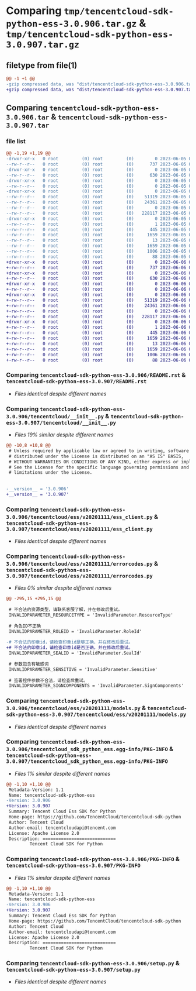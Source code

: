 # Comparing `tmp/tencentcloud-sdk-python-ess-3.0.906.tar.gz` & `tmp/tencentcloud-sdk-python-ess-3.0.907.tar.gz`

## filetype from file(1)

```diff
@@ -1 +1 @@
-gzip compressed data, was "dist/tencentcloud-sdk-python-ess-3.0.906.tar", last modified: Mon Jun  5 00:34:27 2023, max compression
+gzip compressed data, was "dist/tencentcloud-sdk-python-ess-3.0.907.tar", last modified: Tue Jun  6 02:26:47 2023, max compression
```

## Comparing `tencentcloud-sdk-python-ess-3.0.906.tar` & `tencentcloud-sdk-python-ess-3.0.907.tar`

### file list

```diff
@@ -1,19 +1,19 @@
-drwxr-xr-x   0 root         (0) root         (0)        0 2023-06-05 00:34:27.000000 tencentcloud-sdk-python-ess-3.0.906/
--rw-r--r--   0 root         (0) root         (0)      737 2023-06-05 00:34:27.000000 tencentcloud-sdk-python-ess-3.0.906/README.rst
-drwxr-xr-x   0 root         (0) root         (0)        0 2023-06-05 00:34:27.000000 tencentcloud-sdk-python-ess-3.0.906/tencentcloud/
--rw-r--r--   0 root         (0) root         (0)      630 2023-06-05 00:34:27.000000 tencentcloud-sdk-python-ess-3.0.906/tencentcloud/__init__.py
-drwxr-xr-x   0 root         (0) root         (0)        0 2023-06-05 00:34:27.000000 tencentcloud-sdk-python-ess-3.0.906/tencentcloud/ess/
--rw-r--r--   0 root         (0) root         (0)        0 2023-06-05 00:34:27.000000 tencentcloud-sdk-python-ess-3.0.906/tencentcloud/ess/__init__.py
-drwxr-xr-x   0 root         (0) root         (0)        0 2023-06-05 00:34:27.000000 tencentcloud-sdk-python-ess-3.0.906/tencentcloud/ess/v20201111/
--rw-r--r--   0 root         (0) root         (0)    51319 2023-06-05 00:34:27.000000 tencentcloud-sdk-python-ess-3.0.906/tencentcloud/ess/v20201111/ess_client.py
--rw-r--r--   0 root         (0) root         (0)    24361 2023-06-05 00:34:27.000000 tencentcloud-sdk-python-ess-3.0.906/tencentcloud/ess/v20201111/errorcodes.py
--rw-r--r--   0 root         (0) root         (0)        0 2023-06-05 00:34:27.000000 tencentcloud-sdk-python-ess-3.0.906/tencentcloud/ess/v20201111/__init__.py
--rw-r--r--   0 root         (0) root         (0)   228117 2023-06-05 00:34:27.000000 tencentcloud-sdk-python-ess-3.0.906/tencentcloud/ess/v20201111/models.py
-drwxr-xr-x   0 root         (0) root         (0)        0 2023-06-05 00:34:27.000000 tencentcloud-sdk-python-ess-3.0.906/tencentcloud_sdk_python_ess.egg-info/
--rw-r--r--   0 root         (0) root         (0)        1 2023-06-05 00:34:27.000000 tencentcloud-sdk-python-ess-3.0.906/tencentcloud_sdk_python_ess.egg-info/dependency_links.txt
--rw-r--r--   0 root         (0) root         (0)      445 2023-06-05 00:34:27.000000 tencentcloud-sdk-python-ess-3.0.906/tencentcloud_sdk_python_ess.egg-info/SOURCES.txt
--rw-r--r--   0 root         (0) root         (0)     1659 2023-06-05 00:34:27.000000 tencentcloud-sdk-python-ess-3.0.906/tencentcloud_sdk_python_ess.egg-info/PKG-INFO
--rw-r--r--   0 root         (0) root         (0)       13 2023-06-05 00:34:27.000000 tencentcloud-sdk-python-ess-3.0.906/tencentcloud_sdk_python_ess.egg-info/top_level.txt
--rw-r--r--   0 root         (0) root         (0)     1659 2023-06-05 00:34:27.000000 tencentcloud-sdk-python-ess-3.0.906/PKG-INFO
--rw-r--r--   0 root         (0) root         (0)     1006 2023-06-05 00:34:27.000000 tencentcloud-sdk-python-ess-3.0.906/setup.py
--rw-r--r--   0 root         (0) root         (0)       88 2023-06-05 00:34:27.000000 tencentcloud-sdk-python-ess-3.0.906/setup.cfg
+drwxr-xr-x   0 root         (0) root         (0)        0 2023-06-06 02:26:47.000000 tencentcloud-sdk-python-ess-3.0.907/
+-rw-r--r--   0 root         (0) root         (0)      737 2023-06-06 02:26:46.000000 tencentcloud-sdk-python-ess-3.0.907/README.rst
+drwxr-xr-x   0 root         (0) root         (0)        0 2023-06-06 02:26:47.000000 tencentcloud-sdk-python-ess-3.0.907/tencentcloud/
+-rw-r--r--   0 root         (0) root         (0)      630 2023-06-06 02:26:46.000000 tencentcloud-sdk-python-ess-3.0.907/tencentcloud/__init__.py
+drwxr-xr-x   0 root         (0) root         (0)        0 2023-06-06 02:26:47.000000 tencentcloud-sdk-python-ess-3.0.907/tencentcloud/ess/
+-rw-r--r--   0 root         (0) root         (0)        0 2023-06-06 02:26:46.000000 tencentcloud-sdk-python-ess-3.0.907/tencentcloud/ess/__init__.py
+drwxr-xr-x   0 root         (0) root         (0)        0 2023-06-06 02:26:47.000000 tencentcloud-sdk-python-ess-3.0.907/tencentcloud/ess/v20201111/
+-rw-r--r--   0 root         (0) root         (0)    51319 2023-06-06 02:26:46.000000 tencentcloud-sdk-python-ess-3.0.907/tencentcloud/ess/v20201111/ess_client.py
+-rw-r--r--   0 root         (0) root         (0)    24361 2023-06-06 02:26:46.000000 tencentcloud-sdk-python-ess-3.0.907/tencentcloud/ess/v20201111/errorcodes.py
+-rw-r--r--   0 root         (0) root         (0)        0 2023-06-06 02:26:46.000000 tencentcloud-sdk-python-ess-3.0.907/tencentcloud/ess/v20201111/__init__.py
+-rw-r--r--   0 root         (0) root         (0)   228117 2023-06-06 02:26:46.000000 tencentcloud-sdk-python-ess-3.0.907/tencentcloud/ess/v20201111/models.py
+drwxr-xr-x   0 root         (0) root         (0)        0 2023-06-06 02:26:47.000000 tencentcloud-sdk-python-ess-3.0.907/tencentcloud_sdk_python_ess.egg-info/
+-rw-r--r--   0 root         (0) root         (0)        1 2023-06-06 02:26:47.000000 tencentcloud-sdk-python-ess-3.0.907/tencentcloud_sdk_python_ess.egg-info/dependency_links.txt
+-rw-r--r--   0 root         (0) root         (0)      445 2023-06-06 02:26:47.000000 tencentcloud-sdk-python-ess-3.0.907/tencentcloud_sdk_python_ess.egg-info/SOURCES.txt
+-rw-r--r--   0 root         (0) root         (0)     1659 2023-06-06 02:26:47.000000 tencentcloud-sdk-python-ess-3.0.907/tencentcloud_sdk_python_ess.egg-info/PKG-INFO
+-rw-r--r--   0 root         (0) root         (0)       13 2023-06-06 02:26:47.000000 tencentcloud-sdk-python-ess-3.0.907/tencentcloud_sdk_python_ess.egg-info/top_level.txt
+-rw-r--r--   0 root         (0) root         (0)     1659 2023-06-06 02:26:47.000000 tencentcloud-sdk-python-ess-3.0.907/PKG-INFO
+-rw-r--r--   0 root         (0) root         (0)     1006 2023-06-06 02:26:46.000000 tencentcloud-sdk-python-ess-3.0.907/setup.py
+-rw-r--r--   0 root         (0) root         (0)       88 2023-06-06 02:26:47.000000 tencentcloud-sdk-python-ess-3.0.907/setup.cfg
```

### Comparing `tencentcloud-sdk-python-ess-3.0.906/README.rst` & `tencentcloud-sdk-python-ess-3.0.907/README.rst`

 * *Files identical despite different names*

### Comparing `tencentcloud-sdk-python-ess-3.0.906/tencentcloud/__init__.py` & `tencentcloud-sdk-python-ess-3.0.907/tencentcloud/__init__.py`

 * *Files 19% similar despite different names*

```diff
@@ -10,8 +10,8 @@
 # Unless required by applicable law or agreed to in writing, software
 # distributed under the License is distributed on an "AS IS" BASIS,
 # WITHOUT WARRANTIES OR CONDITIONS OF ANY KIND, either express or implied.
 # See the License for the specific language governing permissions and
 # limitations under the License.
 
 
-__version__ = '3.0.906'
+__version__ = '3.0.907'
```

### Comparing `tencentcloud-sdk-python-ess-3.0.906/tencentcloud/ess/v20201111/ess_client.py` & `tencentcloud-sdk-python-ess-3.0.907/tencentcloud/ess/v20201111/ess_client.py`

 * *Files identical despite different names*

### Comparing `tencentcloud-sdk-python-ess-3.0.906/tencentcloud/ess/v20201111/errorcodes.py` & `tencentcloud-sdk-python-ess-3.0.907/tencentcloud/ess/v20201111/errorcodes.py`

 * *Files 0% similar despite different names*

```diff
@@ -295,15 +295,15 @@
 
 # 不合法的资源类型，请联系客服了解，并在修改后重试。
 INVALIDPARAMETER_RESOURCETYPE = 'InvalidParameter.ResourceType'
 
 # 角色ID不正确
 INVALIDPARAMETER_ROLEID = 'InvalidParameter.RoleId'
 
-# 不合法的印章id，请检查印章id是够正确，并在修改后重试。
+# 不合法的印章id，请检查印章id是否正确，并在修改后重试。
 INVALIDPARAMETER_SEALID = 'InvalidParameter.SealId'
 
 # 参数包含有敏感词
 INVALIDPARAMETER_SENSITIVE = 'InvalidParameter.Sensitive'
 
 # 签署控件参数不合法，请检查后重试。
 INVALIDPARAMETER_SIGNCOMPONENTS = 'InvalidParameter.SignComponents'
```

### Comparing `tencentcloud-sdk-python-ess-3.0.906/tencentcloud/ess/v20201111/models.py` & `tencentcloud-sdk-python-ess-3.0.907/tencentcloud/ess/v20201111/models.py`

 * *Files identical despite different names*

### Comparing `tencentcloud-sdk-python-ess-3.0.906/tencentcloud_sdk_python_ess.egg-info/PKG-INFO` & `tencentcloud-sdk-python-ess-3.0.907/tencentcloud_sdk_python_ess.egg-info/PKG-INFO`

 * *Files 1% similar despite different names*

```diff
@@ -1,10 +1,10 @@
 Metadata-Version: 1.1
 Name: tencentcloud-sdk-python-ess
-Version: 3.0.906
+Version: 3.0.907
 Summary: Tencent Cloud Ess SDK for Python
 Home-page: https://github.com/TencentCloud/tencentcloud-sdk-python
 Author: Tencent Cloud
 Author-email: tencentcloudapi@tencent.com
 License: Apache License 2.0
 Description: ============================
         Tencent Cloud SDK for Python
```

### Comparing `tencentcloud-sdk-python-ess-3.0.906/PKG-INFO` & `tencentcloud-sdk-python-ess-3.0.907/PKG-INFO`

 * *Files 1% similar despite different names*

```diff
@@ -1,10 +1,10 @@
 Metadata-Version: 1.1
 Name: tencentcloud-sdk-python-ess
-Version: 3.0.906
+Version: 3.0.907
 Summary: Tencent Cloud Ess SDK for Python
 Home-page: https://github.com/TencentCloud/tencentcloud-sdk-python
 Author: Tencent Cloud
 Author-email: tencentcloudapi@tencent.com
 License: Apache License 2.0
 Description: ============================
         Tencent Cloud SDK for Python
```

### Comparing `tencentcloud-sdk-python-ess-3.0.906/setup.py` & `tencentcloud-sdk-python-ess-3.0.907/setup.py`

 * *Files identical despite different names*


